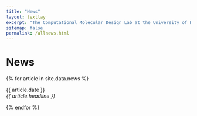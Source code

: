 ```yaml
---
title: "News"
layout: textlay
excerpt: "The Computational Molecular Design Lab at the University of Barcelona"
sitemap: false
permalink: /allnews.html
---
```


# News

{% for article in site.data.news %}
<p>{{ article.date }} <br>
<em>{{ article.headline }}</em></p>
{% endfor %}
